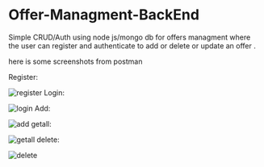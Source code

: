 # Offer-Managment-BackEnd
Simple CRUD/Auth   using node js/mongo db for offers managment where the user can  register and authenticate to add or delete or update an offer .

here is some screenshots from postman

Register:

![register](https://user-images.githubusercontent.com/58952201/197404228-fa73e674-3c1d-4eef-a20a-d4f7c5e412ff.png)
Login:

![login](https://user-images.githubusercontent.com/58952201/197404235-bbb41b37-cc10-47ce-a3f8-339ad3d1fb67.png)
Add:

![add](https://user-images.githubusercontent.com/58952201/197404242-d9c49ec7-4c95-481a-8349-8d41c8febb70.png)
getall:

![getall](https://user-images.githubusercontent.com/58952201/197404245-e9876145-b68c-488d-8b0d-164e7664eaf1.png)
delete:

![delete](https://user-images.githubusercontent.com/58952201/197404263-8eae6d63-63a4-441c-a1f7-4c185256fec0.png)
